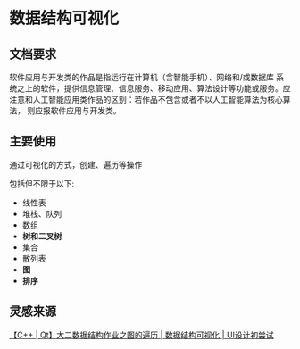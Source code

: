 # 数据结构可视化

## 文档要求

软件应用与开发类的作品是指运行在计算机（含智能手机）、网络和/或数据库 系统之上的软件，提供信息管理、信息服务、移动应用、算法设计等功能或服务。应 注意和人工智能应用类作品的区别：若作品不包含或者不以人工智能算法为核心算法， 则应报软件应用与开发类。

## 主要使用

通过可视化的方式，创建、遍历等操作

包括但不限于以下:

-   线性表
-   堆栈、队列
-   数组
-   **树和二叉树**
-   集合
-   散列表
-   **图**
-   **排序**

## 灵感来源

[【C++ | Qt】大二数据结构作业之图的遍历 | 数据结构可视化 | UI设计初尝试](https://www.bilibili.com/video/BV1Dh411s7tc)